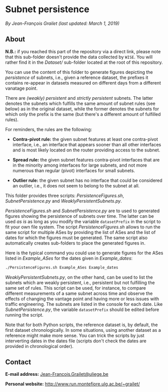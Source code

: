# Subnet persistence

*By Jean-François Grailet (last updated: March 1, 2019)*

## About

**N.B.:** if you reached this part of the repository via a direct link, please note that this 
sub-folder doesn't provide the data collected by `WISE`. You will rather find it in the 
*Dataset/* sub-folder located at the root of this repository.

You can use the content of this folder to generate figures depicting the _persistence_ of subnets, 
i.e., given a reference dataset, the prefixes it contains re-appear in datasets measured on 
different days from a different vanatage point.

There are _(weakly) persistent_ and _strictly persistent_ subnets. The latter denotes the subnets 
which fulfills the same amount of subnet rules (see below) as in the original dataset, while the 
former denotes the subnets for which only the prefix is the same (but there's a different amount 
of fulfilled rules).

For reminders, the rules are the following:

* **Contra-pivot rule:** the given subnet features at least one contra-pivot interface, i.e., an 
  interface that appears sooner than all other interfaces and is most likely located on the router 
  providing access to the subnet.

* **Spread rule:** the given subnet features contra-pivot interfaces that are in the minority 
  among interfaces for large subnets, and not more numerous than regular (pivot) interfaces for 
  small subnets.

* **Outlier rule:** the given subnet has no interface that could be considered an outlier, i.e., 
  it does not seem to belong to the subnet at all.

This folder provides three scripts: *PersistenceFigures.sh*, *SubnetPersistence.py* and 
*WeaklyPersistentSubnets.py*.

*PersistenceFigures.sh* and *SubnetPersistence.py* are to used to generated figures showing the 
persistence of subnets over time. The latter can be used _as is_ as long as you modify the 
variable `datasetPrefix` in the script to fit your own file system. The script 
*PersistenceFigures.sh* allows to run the same script for multiple ASes by providing the list of 
ASes and the list of dates for which the figures must be generated. The same script also 
automatically creates sub-folders to place the generated figures in.

Here is the typical command you could use to generate figures for the ASes listed in 
_Example\_ASes_ for the dates given in _Example\_dates_:

```sh
./PersistenceFigures.sh Example_ASes Example_dates
```

*WeaklyPersistentSubnets.py*, on the other hand, can be used to list the subnets which are weakly 
persistent, i.e., persistent but not fulfilling the same set of rules. This script can be used, 
for instance, to compare different measurements of a same subnet across time and observe the 
effects of changing the vantage point and having more or less issues with traffic engineering. The 
subnets are listed in the console for each date. Like *SubnetPersistence.py*, the variable 
`datasetPrefix` should be edited before running the script.

Note that for both Python scripts, the reference dataset is, by default, the first dataset 
chronologically. In some situations, using another dataset as a reference might make more sense. 
You can trick the scripts by just interverting dates in the dates file (scripts don't check the 
dates are provided in chronological order).

## Contact

**E-mail address:** Jean-Francois.Grailet@uliege.be

**Personal website:** http://www.run.montefiore.ulg.ac.be/~grailet/
